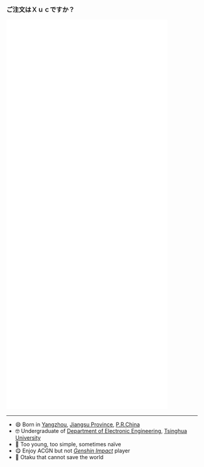 <h3 lang="ja">ご注文はＸｕｃですか？</h3>

![Metrics](github-metrics.svg)

---

- 😄 Born in <a href="http://www.yangzhou.gov.cn/">Yangzhou</a>, <a href="http://www.jiangsu.gov.cn/">Jiangsu Province</a>, <a href="https://www.gov.cn/">P.R.China</a>
- 🤓 Undergraduate of <a href="https://www.ee.tsinghua.edu.cn/">Department of Electronic Engineering</a>, <a href="https://www.tsinghua.edu.cn/">Tsinghua University</a>
- 🤪 Too young, too simple, sometimes naïve
- 😋 Enjoy ACGN but not _<a href="https://genshin.hoyoverse.com/">Genshin Impact</a>_ player
- 🥵 Otaku that cannot save the world

